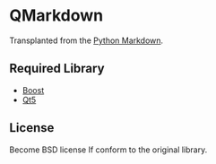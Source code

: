 # QMarkdown

Transplanted from the [Python Markdown][PythonMarkdown].

[PythonMarkdown]: http://packages.python.org/Markdown/ "Python Markdown"

## Required Library

- [Boost][Boost]
- [Qt5][Qt5]

[Boost]: http://www.boost.org/ "Boost C++ Library"
[Qt5]: http://www.qt.io/ "Qt"

## License

Become BSD license If conform to the original library.

